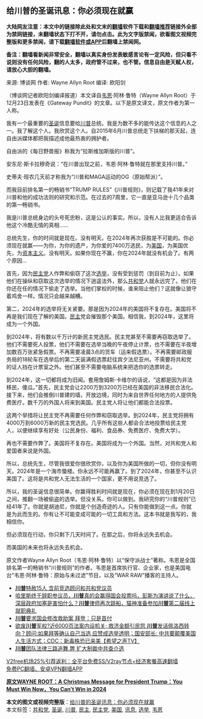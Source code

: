  <h2>给川普的圣诞讯息：你必须现在就赢</h2> <p class="notice"><b>大陆网友注意：本文中的链接除此处和文末的<a href="https://github.com/bannedbook/fanqiang" >翻墙</a>软件下载和<a href="https://github.com/killgcd/justmysocks/blob/master/README.md">翻墙推荐</a>链接外全部为禁网链接，未翻墙状态下打不开，请勿点击。此为文字版禁闻，欲看图文视频完整版和更多禁闻，请下载<a href="https://github.com/bannedbook/fanqiang">翻墙软件或APP</a>后翻墙上禁闻网。</p><p>备注：翻墙看新闻非常安全，翻墙以真实身份发表敏感言论有一定风险，但只看不说则没有任何风险，翻的人太多，政府管不过来，也不管。信息自由是天赋人权，请放心大胆的翻墙。</b></p>  <div class="entry"> <p>来源:&nbsp;博谈网                            作者:&nbsp;Wayne Allyn Root                       编译:&nbsp;欧阳剑                           </p> <p></p> <p>（博谈网记者欧阳剑编译报道）本文译自<a href="https://www.bannedbook.org/bnews/tag/%E9%9F%A6%E6%81%A9/" class="st_tag internal_tag" rel="tag" title="标签 韦恩 下的日志">韦恩</a>·阿林·鲁特（Wayne Allyn Root）于12月23日发表在《Gateway Pundit》的文章。以下是原文译文，原文作者为第一人称。</p> <p>我有一个最重要的<a href="https://www.bannedbook.org/bnews/tag/%E5%9C%A3%E8%AF%9E/" class="st_tag internal_tag" rel="tag" title="标签 圣诞 下的日志">圣诞</a>信息要给<a href="https://www.bannedbook.org/bnews/tag/%e5%b7%9d%e6%99%ae/" class="st_tag internal_tag" rel="tag" title="标签 川普 下的日志">川普</a>总统。我是为数不多的能传达这个信息的人之一。我了解这个人。我欣赏这个人。自2015年6月川普总统走下扶梯的那天起，连自由派媒体都把我描述成他最热衷的拥护者。</p> <p>自由派的《每日野兽报》称我为“拉斯维加斯版的川普”。</p>  <p>安东尼·斯卡拉穆奇说：“在川普出现之前，韦恩·阿林·鲁特就在那里支持川普。”</p> <p>史蒂夫·班农几天前才称我为“川普和MAGA运动的OG（原始帮派）”。</p> <p>而我目前排名第一的畅销书“TRUMP RULES”《川普规则》，则记载了我41年来对川普和他的成功法则的研究和示范。在过去的7周里，它一直是亚马逊十几个品类的第一畅销书。</p> <p>我是川普总统身边的头号死忠粉，这是公认的事实。所以，没有人比我更适合告诉他这个冷酷无情的真相……</p> <p>总统先生，你的时间就是现在。没有明天。在2024年再次获胜是不可能的。你必须现在就赢——为你，为你的遗产，为你爱的7400万选民，为<a href="https://www.bannedbook.org/bnews/tag/%e7%be%8e%e5%9b%bd/" class="st_tag internal_tag" rel="tag" title="标签 美国 下的日志">美国</a>，为美国优先，为<span class='wp_keywordlink'><a href="https://www.bannedbook.org/forum2/topic920.html" title="资本主义与自由" target="_blank">资本主义</a></span>。没有明天。如果你现在不赢，你在2024年就没有机会了。有两个原因&#8230;</p>  <p>首先，因为<a href="https://www.bannedbook.org/bnews/tag/%e6%b0%91%e4%b8%bb%e5%85%9a/" class="st_tag internal_tag" rel="tag" title="标签 民主党 下的日志">民主党</a>人作弊和偷窃了这次<a href="https://www.bannedbook.org/bnews/tag/%e9%80%89%e4%b8%be/" class="st_tag internal_tag" rel="tag" title="标签 选举 下的日志">选举</a>，没有受到惩罚（到目前为止）。如果他们在操纵和窃取这次选举的情况下逍遥法外，那么<a href="https://www.bannedbook.org/bnews/tag/%e5%85%b1%e5%92%8c%e5%85%9a/" class="st_tag internal_tag" rel="tag" title="标签 共和党 下的日志">共和党</a>人就永远完了。他们在你还在任的情况下偷走了选举。当他们掌权的时候，谁来阻止他们？这就像让狼守着鸡舍一样。情况只会越来越糟。</p> <p>第二，2024年的选举将无关紧要。那是因为2024年的美国将不复存在。美国将不再是我们现在了解的美国。<a href="https://www.bannedbook.org/bnews/tag/%e6%b0%91%e4%b8%bb/" class="st_tag internal_tag" rel="tag" title="标签 民主 下的日志">民主</a>党会摧毁那个美国。相信我，到2024年，这里将成为一个外国。</p> <p>到2024年，将有数以千万计的新民主党选民。民主党甚至不需要再窃取选举了。他们不需要死人投票，他们不需要在选举当晚的午夜停止计票，也不需要在半夜增加数百万张紧急假票。不再需要凌晨3点的货车（运来假选票）。不再需要邮政服务局的18轮车在选举后的第二天装满假选票赶往宾夕法尼亚州。不需要将共和党的证人挡在计票室之外。他们甚至不需要电脑系统来把选你的选票转走。</p> <p>到2024年，这一切都将成为旧闻。套用詹姆斯·卡维尔的话说，“这都是因为非法移民，傻瓜。”首先，民主党会让2200万到3200万已经在美国的非法移民合法化。接下来，他们会推倒川普建的墙，开放边境，同时为来自世界任何地方的人提供免费医疗。数千万的外国人将来到美国。民主党人将让他们都能合法投票。</p> <p>这两个举措将让民主党不再需要任何作弊和窃取选举。到2024年，民主党将拥有4000万到6000万新的民主党选民。几乎所有这些人都会合法地投票给民主党人，以便继续享有好处（公民身份、福利、食品券、免费医疗、免费大学）。</p>  <p>再也不需要作弊了。美国将不复存在。美国将成为一个外国。当然，对共和党人和爱国者来说是外国。</p> <p>所以，总统先生，尽管我很爱你很欣赏你，以及你为美国所做的一切，但你没有明天。2024年是一个海市蜃楼。你永远不可能再赢了。到了2024年，你甚至不认识美国了。这将是共和党人无法生活的一个国家，更不用说竞选了。</p> <p>所以，我的圣诞信息很简单。你赢得胜利时间就是现在，你必须在现在到1月20日之间，推翻一场被偷盗的选举。但没关系。你可以做到。我研究你的“川普规则”已经41年了。你就是胡迪尼，你就是个创造奇迹的人。只有你能做到这一点。你就是为此而生的。你有让不可能变成可能的一切工具和方法。这本书就是我写的，我相信你。</p> <p>但必须现在行动，你只剩下几天时间了。在那之后，你将永远失去机会。</p> <p>而美国的未来也将永远失去机会。</p>  <p>原文作者Wayne Allyn Root（韦恩·阿林·鲁特）以“保守派战士”著称。韦恩是全国排名第一的畅销书“川普规则”的作者。韦恩是首席执行官、企业家，也是美国电台“韦恩·阿林·鲁特：原始与未过滤”节目，以及“WAR RAW”播客的主持人。</p> <ul class='op-related-articles' title='相关阅读'> <li><a href='https://www.bannedbook.org/bnews/comments/20201224/1453794.html' target='_blank'><b>川普</b>特赦15人 含前竞选顾问和共和党议员</a></li> <li><a href='https://www.bannedbook.org/bnews/bannedvideo/20201224/1453782.html' target='_blank'>哈里斯终于辞职参议员，<b>川普</b>真的会赢得国会投票吗，彭斯为演讲说了什么，深层政府加塞是害怕什么？<b>川普</b>律师再次跳船，猫神准备参加<b>川普</b>第二届线上就职典礼</a></li> <li><a href='https://www.bannedbook.org/bnews/bannedvideo/20201224/1453747.html' target='_blank'><b>川普</b>要求国会修改救助案  拜登：只是首付</a></li> <li><a href='https://www.bannedbook.org/bnews/cbnews/20201224/1453741.html' target='_blank'>欲废<b>川普</b>军权?近6000页法案内设机关; 救济金额引民怨 <b>川普</b>发话佩洛西转向？顾问:如果拜等确认自己当选  应赞成选举透明；国安部长: 中共要颠覆美国人生活方式；CDC：新毒株恐已来美【希望之声TV】</a></li> <li><a href='https://www.bannedbook.org/bnews/taiwannews/20201224/1453732.html' target='_blank'><b>川普</b>团队法律三路追舞.弊 扩大制裁中共查介选</a></li> </ul> <p class="texttj"> <a href="https://www.bannedbook.org/forum23/topic22702.html" target="_blank">V2free机场25%引荐返利：全平台免费SS/V2ray节点+经济套餐高速翻墙</a><br/> <a href="https://github.com/bannedbook/fanqiang/wiki/%E7%A6%81%E9%97%BB%E7%BD%91%E5%AE%89%E5%8D%93%E7%BF%BB%E5%A2%99%E6%96%B0%E9%97%BBAPP" target="_blank">免费PC翻墙、安卓VPN翻墙APP</a></p><p><a href="https://www.thegatewaypundit.com/2020/12/wayne-root-christmas-message-president-trump-must-win-now-cant-win-2024/" target="_blank"><strong>原文WAYNE ROOT：A Christmas Message for President Trump：You Must Win Now，You Can&#8217;t Win in 2024</strong></a></p><a name='sharetosocial'></a>       <div><b>本文的图文或视频完整版</b>：<a href='https://www.bannedbook.org/bnews/cbnews/20201224/1453795.html'>给川普的圣诞讯息：你必须现在就赢</a></div>  </div><!--END ENTRY--> <div class="postfooter"> <div>本文标签：<a href="https://www.bannedbook.org/bnews/tag/%e5%85%b1%e5%92%8c%e5%85%9a/" rel="tag">共和党</a>, <a href="https://www.bannedbook.org/bnews/tag/%E5%9C%A3%E8%AF%9E/" rel="tag">圣诞</a>, <a href="https://www.bannedbook.org/bnews/tag/%e5%b7%9d%e6%99%ae/" rel="tag">川普</a>, <a href="https://www.bannedbook.org/bnews/tag/%e6%b0%91%e4%b8%bb/" rel="tag">民主</a>, <a href="https://www.bannedbook.org/bnews/tag/%e6%b0%91%e4%b8%bb%e5%85%9a/" rel="tag">民主党</a>, <a href="https://www.bannedbook.org/bnews/tag/%e7%be%8e%e5%9b%bd/" rel="tag">美国</a>, <a href="https://www.bannedbook.org/bnews/tag/%E8%AE%AF%E6%81%AF/" rel="tag">讯息</a>, <a href="https://www.bannedbook.org/bnews/tag/%e9%80%89%e4%b8%be/" rel="tag">选举</a>, <a href="https://www.bannedbook.org/bnews/tag/%E9%9F%A6%E6%81%A9/" rel="tag">韦恩</a></div>  </div><!--END POSTFOOTER--> 